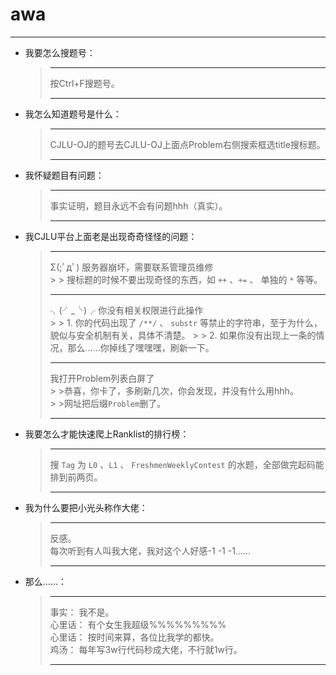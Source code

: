 awa
===
---
* 我要怎么搜题号：
    > ***
    >按Ctrl+F搜题号。  
    > ***

* 我怎么知道题号是什么：  
    > ***
    > CJLU-OJ的题号去CJLU-OJ上面点Problem右侧搜索框选title搜标题。    
    > ***
* 我怀疑题目有问题：
    > ***
    > 事实证明，题目永远不会有问题hhh（真实）。
    > ***
* 我CJLU平台上面老是出现奇奇怪怪的问题： 
    > ***
    >Σ(;ﾟдﾟ) 服务器崩坏，需要联系管理员维修  
        >  >    搜标题的时候不要出现奇怪的东西，如 `++` 、`+=` 、 单独的 `*` 等等。
    > ***
    > ╮(╯_╰)╭ 你没有相关权限进行此操作  
        > > 1. 你的代码出现了 `/**/` 、 `substr` 等禁止的字符串，至于为什么，貌似与安全机制有关，具体不清楚。
        > > 2. 如果你没有出现上一条的情况，那么……你掉线了嘿嘿嘿，刷新一下。
    > ***
    > 我打开Problem列表白屏了  
        > >恭喜，你卡了，多刷新几次，你会发现，并没有什么用hhh。  
        > >网址把后缀`Problem`删了。
    > ***
* 我要怎么才能快速爬上Ranklist的排行榜：
    > ***
    > 搜 `Tag` 为 `L0` 、`L1` 、 `FreshmenWeeklyContest` 的水题，全部做完起码能排到前两页。
    > ***
* 我为什么要把小光头称作大佬：
    > ***
    > 反感。  
    > 每次听到有人叫我大佬，我对这个人好感-1 -1 -1……
    > ***
* 那么……：
    > ***
    > 事实： 我不是。  
    > 心里话： 有个女生我超级%%%%%%%%%  
    > 心里话： 按时间来算，各位比我学的都快。  
    > 鸡汤：  每年写3w行代码秒成大佬，不行就1w行。
    > ***